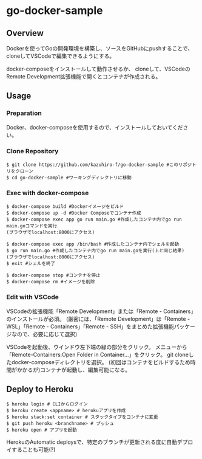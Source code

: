 # go-docker-sample

## Overview

Dockerを使ってGoの開発環境を構築し、ソースをGitHubにpushすることで、cloneしてVSCodeで編集できるようにする。

docker-composeをインストールして動作させるか、
cloneして、VSCodeのRemote Development拡張機能で開くとコンテナが作成される。

## Usage

### Preparation

Docker、docker-composeを使用するので、インストールしておいてください。

### Clone Repository

```
$ git clone https://github.com/kazuhiro-f/go-docker-sample #このリポジトリをクローン
$ cd go-docker-sample #ワーキングディレクトリに移動
```

### Exec with docker-compose

```
$ docker-compose build #Dockerイメージをビルド
$ docker-compose up -d #Docker Composeでコンテナ作成
$ docker-compose exec app go run main.go #作成したコンテナ内でgo run main.goコマンドを実行
(ブラウザでlocalhost:8000にアクセス)

$ docker-compose exec app /bin/bash #作成したコンテナ内でシェルを起動
$ go run main.go #作成したコンテナ内でgo run main.goを実行(上と同じ結果)
(ブラウザでlocalhost:8000にアクセス)
$ exit #シェルを終了

$ docker-compose stop #コンテナを停止
$ docker-compose rm #イメージを削除
```

### Edit with VSCode

VSCodeの拡張機能「Remote Development」または「Remote - Containers」のインストールが必須。
(厳密には、「Remote Development」は「Remote - WSL」「Remote - Containers」「Remote - SSH」をまとめた拡張機能パッケージなので、必要に応じて選択)

VSCodeを起動後、ウインドウ左下端の緑の部分をクリック。
メニューから「Remote-Containers:Open Folder in Container...」をクリック。
git cloneしたdocker-composeディレクトリを選択。
(初回はコンテナをビルドするため時間がかかるが)コンテナが起動し、編集可能になる。

## Deploy to Heroku

```
$ heroku login # CLIからログイン
$ heroku create <appname> # herokuアプリを作成
$ heroku stack:set container # スタックタイプをコンテナに変更
$ git push heroku <branchname> # プッシュ
$ heroku open # アプリを起動
```

HerokuのAutomatic deploysで、特定のブランチが更新される度に自動デプロイすることも可能(?)

